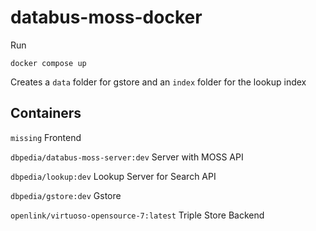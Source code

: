 # databus-moss-docker

Run

```
docker compose up
```

Creates a `data` folder for gstore and an `index` folder for the lookup index

## Containers

`missing`
Frontend

`dbpedia/databus-moss-server:dev` 
Server with MOSS API

`dbpedia/lookup:dev`
Lookup Server for Search API

`dbpedia/gstore:dev`
Gstore

`openlink/virtuoso-opensource-7:latest`
Triple Store Backend
